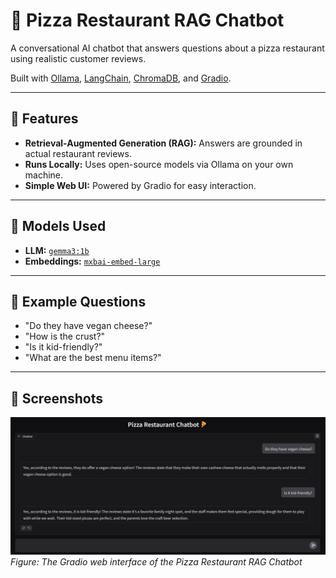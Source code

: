# 🍕 Pizza Restaurant RAG Chatbot

A conversational AI chatbot that answers questions about a pizza restaurant using realistic customer reviews.

Built with [Ollama](https://ollama.com/), [LangChain](https://www.langchain.com/), [ChromaDB](https://www.trychroma.com/), and [Gradio](https://www.gradio.app/).

---

## 🚀 Features

- **Retrieval-Augmented Generation (RAG):** Answers are grounded in actual restaurant reviews.
- **Runs Locally:** Uses open-source models via Ollama on your own machine.
- **Simple Web UI:** Powered by Gradio for easy interaction.

---

## 🧠 Models Used

- **LLM:** [`gemma3:1b`](https://ollama.com/library/gemma3)
- **Embeddings:** [`mxbai-embed-large`](https://ollama.com/library/mxbai-embed-large)

---

## 📝 Example Questions

- "Do they have vegan cheese?"
- "How is the crust?"
- "Is it kid-friendly?"
- "What are the best menu items?"

---

## 📸 Screenshots

![App Screenshot](Screenshot.png)
*Figure: The Gradio web interface of the Pizza Restaurant RAG Chatbot*
